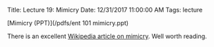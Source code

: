 Title: Lecture 19: Mimicry
Date: 12/31/2017 11:00:00 AM
Tags: lecture

[Mimicry (PPT)](/pdfs/ent 101 mimicry.ppt)

There is an excellent [Wikipedia article on mimicry](https://en.wikipedia.org/wiki/Mimicry). Well worth reading.
